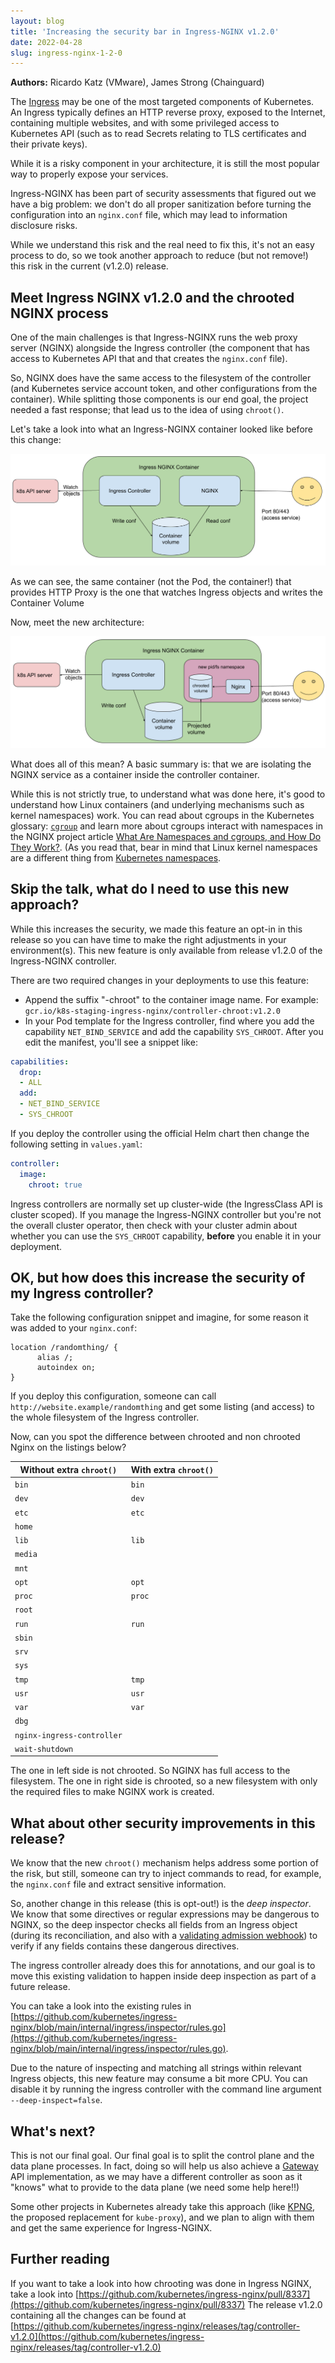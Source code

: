 ```yaml
---
layout: blog
title: 'Increasing the security bar in Ingress-NGINX v1.2.0'
date: 2022-04-28
slug: ingress-nginx-1-2-0
---
```


**Authors:** Ricardo Katz (VMware), James Strong (Chainguard)

The [Ingress](/docs/concepts/services-networking/ingress/) may be one of the most targeted components
of Kubernetes. An Ingress typically defines an HTTP reverse proxy, exposed to the Internet, containing
multiple websites, and with some privileged access to Kubernetes API (such as to read Secrets relating to
TLS certificates and their private keys).

While it is a risky component in your architecture, it is still the most popular way to properly expose your services.

Ingress-NGINX has been part of security assessments that figured out we have a big problem: we don't
do all proper sanitization before turning the configuration into an `nginx.conf` file, which may lead to information
disclosure risks.

While we understand this risk and the real need to fix this, it's not an easy process to do, so we took another approach to reduce (but not remove!) this risk in the current (v1.2.0) release.

## Meet Ingress NGINX v1.2.0 and the chrooted NGINX process

One of the main challenges is that Ingress-NGINX runs the web proxy server (NGINX) alongside the Ingress
controller (the component that has access to Kubernetes API that and that creates the `nginx.conf` file).

So, NGINX does have the same access to the filesystem of the controller (and Kubernetes service account token, and other configurations from the container). While splitting those components is our end goal, the project needed a fast response; that lead us to the idea of using `chroot()`.

Let's take a look into what an Ingress-NGINX container looked like before this change:

![Ingress NGINX pre chroot](ingress-pre-chroot.png)

As we can see, the same container (not the Pod, the container!) that provides HTTP Proxy is the one that watches Ingress objects and writes the Container Volume

Now, meet the new architecture:

![Ingress NGINX post chroot](ingress-post-chroot.png)

What does all of this mean? A basic summary is: that we are isolating the NGINX service as a container inside the
controller container.

While this is not strictly true, to understand what was done here, it's good to understand how
Linux containers (and underlying mechanisms such as kernel namespaces) work.
You can read about cgroups in the Kubernetes glossary: [`cgroup`](https://kubernetes.io/docs/reference/glossary/?fundamental=true#term-cgroup) and learn more about cgroups interact with namespaces in the NGINX project article
[What Are Namespaces and cgroups, and How Do They Work?](https://www.nginx.com/blog/what-are-namespaces-cgroups-how-do-they-work/).
(As you read that, bear in mind that Linux kernel namespaces are a different thing from
[Kubernetes namespaces](https://kubernetes.io/docs/concepts/overview/working-with-objects/namespaces/).

## Skip the talk, what do I need to use this new approach?

While this increases the security, we made this feature an opt-in in this release so you can have
time to make the right adjustments in your environment(s). This new feature is only available from
release v1.2.0 of the Ingress-NGINX controller.

There are two required changes in your deployments to use this feature:
* Append the suffix "-chroot" to the container image name. For example: `gcr.io/k8s-staging-ingress-nginx/controller-chroot:v1.2.0`
* In your Pod template for the Ingress controller, find where you add the capability `NET_BIND_SERVICE` and add the capability `SYS_CHROOT`. After you edit the manifest, you'll see a snippet like:

```yaml
capabilities:
  drop:
  - ALL
  add:
  - NET_BIND_SERVICE
  - SYS_CHROOT
```

If you deploy the controller using the official Helm chart then change the following setting in
`values.yaml`:

```yaml
controller:
  image:
    chroot: true
```

Ingress controllers are normally set up cluster-wide (the IngressClass API is cluster scoped). If you manage the
Ingress-NGINX controller but you're not the overall cluster operator, then check with your cluster admin about
whether you can use the `SYS_CHROOT` capability, **before** you enable it in your deployment.

## OK, but how does this increase the security of my Ingress controller?

Take the following configuration snippet and imagine, for some reason it was added to your `nginx.conf`:
```
location /randomthing/ {
      alias /;
      autoindex on;
}
```

If you deploy this configuration, someone can call `http://website.example/randomthing` and get some listing (and access) to the whole filesystem of the Ingress controller.

Now, can you spot the difference between chrooted and non chrooted Nginx on the listings below?

| Without extra `chroot()`             | With extra `chroot()` |
|----------------------------|--------|
| `bin`                      | `bin`  |
| `dev`                      | `dev`  |
| `etc`                      | `etc`  |
| `home`                     |        |
| `lib`                      | `lib`  |
| `media`                    |        |
| `mnt`                      |        |
| `opt`                      | `opt`  |
| `proc`                     | `proc` |
| `root`                     |        |
| `run`                      | `run`  |
| `sbin`                     |        |
| `srv`                      |        |
| `sys`                      |        |
| `tmp`                      | `tmp`  |
| `usr`                      | `usr`  |
| `var`                      | `var`  |
| `dbg`                      |        |
| `nginx-ingress-controller` |        |
| `wait-shutdown`            |        |

The one in left side is not chrooted. So NGINX has full access to the filesystem. The one in right side is chrooted, so a new filesystem with only the required files to make NGINX work is created.

## What about other security improvements in this release?

We know that the new `chroot()` mechanism helps address some portion of the risk, but still, someone
can try to inject commands to read, for example, the `nginx.conf` file and extract sensitive information.

So, another change in this release (this is opt-out!) is the _deep inspector_.
We know that some directives or regular expressions may be dangerous to NGINX, so the deep inspector
checks all fields from an Ingress object (during its reconciliation, and also with a
[validating admission webhook](/docs/reference/access-authn-authz/admission-controllers/#validatingadmissionwebhook))
to verify if any fields contains these dangerous directives.

The ingress controller already does this for annotations, and our goal is to move this existing validation to happen inside
deep inspection as part of a future release.

You can take a look into the existing rules in [https://github.com/kubernetes/ingress-nginx/blob/main/internal/ingress/inspector/rules.go](https://github.com/kubernetes/ingress-nginx/blob/main/internal/ingress/inspector/rules.go).

Due to the nature of inspecting and matching all strings within relevant Ingress objects, this new feature may consume a bit more CPU. You can disable it by running the ingress controller with the command line argument `--deep-inspect=false`.

## What's next?

This is not our final goal. Our final goal is to split the control plane and the data plane processes.
In fact, doing so will help us also achieve a [Gateway](https://gateway-api.sigs.k8s.io/) API implementation,
as we may have a different controller as soon as it "knows" what to provide to the data plane
(we need some help here!!)

Some other projects in Kubernetes already take this approach
(like [KPNG](https://github.com/kubernetes-sigs/kpng), the proposed replacement for `kube-proxy`),
and we plan to align with them and get the same experience for Ingress-NGINX.

## Further reading

If you want to take a look into how chrooting was done in Ingress NGINX, take a look 
into [https://github.com/kubernetes/ingress-nginx/pull/8337](https://github.com/kubernetes/ingress-nginx/pull/8337)
The release v1.2.0 containing all the changes can be found at 
[https://github.com/kubernetes/ingress-nginx/releases/tag/controller-v1.2.0](https://github.com/kubernetes/ingress-nginx/releases/tag/controller-v1.2.0)
